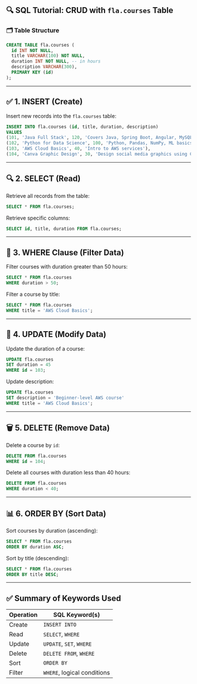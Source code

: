 ## 🔍 **SQL Tutorial: CRUD with `fla.courses` Table**

### 🗂 Table Structure

```sql
CREATE TABLE fla.courses (
  id INT NOT NULL,
  title VARCHAR(100) NOT NULL,
  duration INT NOT NULL, -- in hours
  description VARCHAR(300),
  PRIMARY KEY (id)
);
```

---

## ✅ **1. INSERT (Create)**

Insert new records into the `fla.courses` table:

```sql
INSERT INTO fla.courses (id, title, duration, description)
VALUES
(101, 'Java Full Stack', 120, 'Covers Java, Spring Boot, Angular, MySQL'),
(102, 'Python for Data Science', 100, 'Python, Pandas, NumPy, ML basics'),
(103, 'AWS Cloud Basics', 40, 'Intro to AWS services'),
(104, 'Canva Graphic Design', 30, 'Design social media graphics using Canva');
```

---

## 🔍 **2. SELECT (Read)**

Retrieve all records from the table:

```sql
SELECT * FROM fla.courses;
```

Retrieve specific columns:

```sql
SELECT id, title, duration FROM fla.courses;
```

---

## 🔎 **3. WHERE Clause (Filter Data)**

Filter courses with duration greater than 50 hours:

```sql
SELECT * FROM fla.courses
WHERE duration > 50;
```

Filter a course by title:

```sql
SELECT * FROM fla.courses
WHERE title = 'AWS Cloud Basics';
```

---

## 📝 **4. UPDATE (Modify Data)**

Update the duration of a course:

```sql
UPDATE fla.courses
SET duration = 45
WHERE id = 103;
```

Update description:

```sql
UPDATE fla.courses
SET description = 'Beginner-level AWS course'
WHERE title = 'AWS Cloud Basics';
```

---

## 🗑️ **5. DELETE (Remove Data)**

Delete a course by `id`:

```sql
DELETE FROM fla.courses
WHERE id = 104;
```

Delete all courses with duration less than 40 hours:

```sql
DELETE FROM fla.courses
WHERE duration < 40;
```

---

## 📊 **6. ORDER BY (Sort Data)**

Sort courses by duration (ascending):

```sql
SELECT * FROM fla.courses
ORDER BY duration ASC;
```

Sort by title (descending):

```sql
SELECT * FROM fla.courses
ORDER BY title DESC;
```

---

## ✅ Summary of Keywords Used

| Operation | SQL Keyword(s)              |
| --------- | --------------------------- |
| Create    | `INSERT INTO`               |
| Read      | `SELECT`, `WHERE`           |
| Update    | `UPDATE`, `SET`, `WHERE`    |
| Delete    | `DELETE FROM`, `WHERE`      |
| Sort      | `ORDER BY`                  |
| Filter    | `WHERE`, logical conditions |
